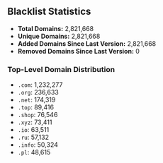 ## Blacklist Statistics

- **Total Domains:** 2,821,668
- **Unique Domains:** 2,821,668
- **Added Domains Since Last Version:** 2,821,668
- **Removed Domains Since Last Version:** 0

### Top-Level Domain Distribution

-  `.com`: 1,232,277
-  `.org`: 236,633
-  `.net`: 174,319
-  `.top`: 89,416
-  `.shop`: 76,546
-  `.xyz`: 73,411
-  `.io`: 63,511
-  `.ru`: 57,132
-  `.info`: 50,324
-  `.pl`: 48,615
